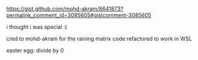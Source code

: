 https://gist.github.com/mohd-akram/8641873?permalink_comment_id=3085605#gistcomment-3085605

i thought i was special :(

cred to mohd-akram for the raining matrix code refactored to work in WSL

easter egg:
divide by 0
